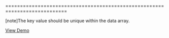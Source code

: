 <!--**
/*-------------------------------------------
    Auto-generated file. Do not modify.
-------------------------------------------

**-->
<!--handmade--><!--/handmade-->
<!--merge--><!--/merge-->
===========================================================================

<!--fullDescription-->
[note]The key value should be unique within the data array.



<a href="http://js.devexpress.com/Demos/WidgetsGallery/#demo/navigationtreeviewtreeviewplaindatastructure/" class="button orange small fix-width-155" style="margin-right: 20px;" target="_blank">View Demo</a>
<!--/fullDescription-->